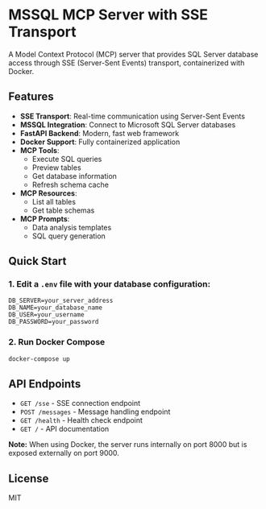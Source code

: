 # MSSQL MCP Server with SSE Transport

A Model Context Protocol (MCP) server that provides SQL Server database access through SSE (Server-Sent Events) transport, containerized with Docker.

## Features

- **SSE Transport**: Real-time communication using Server-Sent Events
- **MSSQL Integration**: Connect to Microsoft SQL Server databases
- **FastAPI Backend**: Modern, fast web framework
- **Docker Support**: Fully containerized application
- **MCP Tools**: 
  - Execute SQL queries
  - Preview tables
  - Get database information
  - Refresh schema cache
- **MCP Resources**:
  - List all tables
  - Get table schemas
- **MCP Prompts**:
  - Data analysis templates
  - SQL query generation

## Quick Start

### 1. Edit a `.env` file with your database configuration:

```env
DB_SERVER=your_server_address
DB_NAME=your_database_name
DB_USER=your_username
DB_PASSWORD=your_password
```

### 2. Run Docker Compose

```bash
docker-compose up
```


## API Endpoints

- `GET /sse` - SSE connection endpoint
- `POST /messages` - Message handling endpoint
- `GET /health` - Health check endpoint
- `GET /` - API documentation

**Note:** When using Docker, the server runs internally on port 8000 but is exposed externally on port 9000.

## License

MIT
